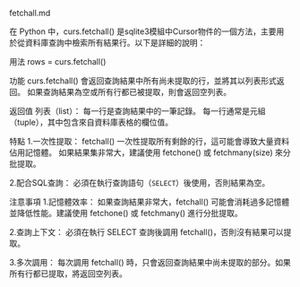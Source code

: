 fetchall.md

在 Python 中，curs.fetchall() 是sqlite3模組中Cursor物件的一個方法，主要用於從資料庫查詢中檢索所有結果行。以下是詳細的說明：

用法
rows = curs.fetchall()

功能
curs.fetchall() 會返回查詢結果中所有尚未提取的行，並將其以列表形式返回。
如果查詢結果為空或所有行都已被提取，則會返回空列表。

返回值
列表（list）：
每一行是查詢結果中的一筆記錄。
每一行通常是元組（tuple），其中包含來自資料庫表格的欄位值。

特點
1.一次性提取：
fetchall() 一次性提取所有剩餘的行，這可能會導致大量資料佔用記憶體。
如果結果集非常大，建議使用 fetchone() 或 fetchmany(size) 來分批提取。
   
2.配合SQL查詢：
必須在執行查詢語句（`SELECT`）後使用，否則結果為空。

注意事項
1.記憶體效率：
如果查詢結果非常大，fetchall() 可能會消耗過多記憶體並降低性能。建議使用 fetchone() 或 fetchmany() 進行分批提取。

2.查詢上下文：
必須在執行 SELECT 查詢後調用 fetchall()，否則沒有結果可以提取。

3.多次調用：
每次調用 fetchall() 時，只會返回查詢結果中尚未提取的部分。如果所有行都已提取，將返回空列表。